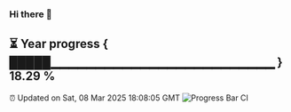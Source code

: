 ### Hi there 👋
⏳ Year progress { █████▁▁▁▁▁▁▁▁▁▁▁▁▁▁▁▁▁▁▁▁▁▁▁▁▁ } 18.29 %
---
⏰ Updated on Sat, 08 Mar 2025 18:08:05 GMT
![Progress Bar CI](https://github.com/Moyi321/Moyi321/workflows/Progress%20Bar%20CI/badge.svg)
